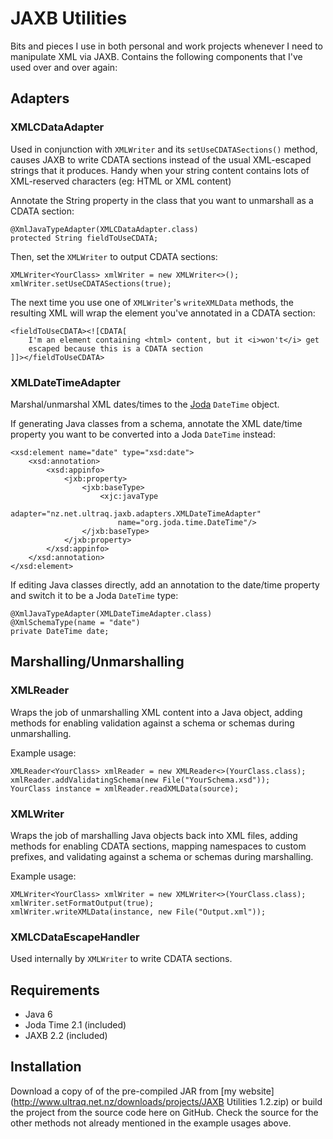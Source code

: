 
JAXB Utilities
==============

Bits and pieces I use in both personal and work projects whenever I need to
manipulate XML via JAXB.  Contains the following components that I've used over
and over again:

Adapters
--------

### XMLCDataAdapter
Used in conjunction with `XMLWriter` and its `setUseCDATASections()` method,
causes JAXB to write CDATA sections instead of the usual XML-escaped strings
that it produces.  Handy when your string content contains lots of XML-reserved
characters (eg: HTML or XML content)

Annotate the String property in the class that you want to unmarshall as a CDATA
section:

	@XmlJavaTypeAdapter(XMLCDataAdapter.class)
	protected String fieldToUseCDATA;

Then, set the `XMLWriter` to output CDATA sections:

	XMLWriter<YourClass> xmlWriter = new XMLWriter<>();
	xmlWriter.setUseCDATASections(true);

The next time you use one of `XMLWriter`'s `writeXMLData` methods, the resulting
XML will wrap the element you've annotated in a CDATA section:

	<fieldToUseCDATA><![CDATA[
		I'm an element containing <html> content, but it <i>won't</i> get
		escaped because this is a CDATA section
	]]></fieldToUseCDATA>


### XMLDateTimeAdapter
Marshal/unmarshal XML dates/times to the [Joda](http://http://joda-time.sourceforge.net/)
`DateTime` object.

If generating Java classes from a schema, annotate the XML date/time property
you want to be converted into a Joda `DateTime` instead:

	<xsd:element name="date" type="xsd:date">
		<xsd:annotation>
			<xsd:appinfo>
				<jxb:property>
					<jxb:baseType>
						<xjc:javaType
							adapter="nz.net.ultraq.jaxb.adapters.XMLDateTimeAdapter"
							name="org.joda.time.DateTime"/>
					</jxb:baseType>
				</jxb:property>
			</xsd:appinfo>
		</xsd:annotation>
	</xsd:element>

If editing Java classes directly, add an annotation to the date/time property
and switch it to be a Joda `DateTime` type:

	@XmlJavaTypeAdapter(XMLDateTimeAdapter.class)
	@XmlSchemaType(name = "date")
	private DateTime date;


Marshalling/Unmarshalling
-------------------------

### XMLReader
Wraps the job of unmarshalling XML content into a Java object, adding methods
for enabling validation against a schema or schemas during unmarshalling.

Example usage:

	XMLReader<YourClass> xmlReader = new XMLReader<>(YourClass.class);
	xmlReader.addValidatingSchema(new File("YourSchema.xsd"));
	YourClass instance = xmlReader.readXMLData(source);


### XMLWriter
Wraps the job of marshalling Java objects back into XML files, adding methods
for enabling CDATA sections, mapping namespaces to custom prefixes, and
validating against a schema or schemas during marshalling.

Example usage:

	XMLWriter<YourClass> xmlWriter = new XMLWriter<>(YourClass.class);
	xmlWriter.setFormatOutput(true);
	xmlWriter.writeXMLData(instance, new File("Output.xml"));


### XMLCDataEscapeHandler
Used internally by `XMLWriter` to write CDATA sections.


Requirements
------------

 - Java 6
 - Joda Time 2.1 (included)
 - JAXB 2.2 (included)


Installation
------------

Download a copy of of the pre-compiled JAR from [my website](http://www.ultraq.net.nz/downloads/projects/JAXB Utilities 1.2.zip)
or build the project from the source code here on GitHub.  Check the source for
the other methods not already mentioned in the example usages above.

